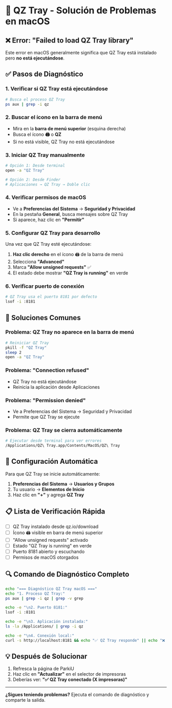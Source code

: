 # 🍎 QZ Tray - Solución de Problemas en macOS

## ❌ Error: "Failed to load QZ Tray library"

Este error en macOS generalmente significa que QZ Tray está instalado pero **no está ejecutándose**.

## ✅ Pasos de Diagnóstico

### 1. **Verificar si QZ Tray está ejecutándose**
```bash
# Busca el proceso QZ Tray
ps aux | grep -i qz
```

### 2. **Buscar el ícono en la barra de menú**
- Mira en la **barra de menú superior** (esquina derecha)
- Busca el ícono **🖨️** o **QZ**
- Si no está visible, QZ Tray no está ejecutándose

### 3. **Iniciar QZ Tray manualmente**
```bash
# Opción 1: Desde terminal
open -a "QZ Tray"

# Opción 2: Desde Finder
# Aplicaciones → QZ Tray → Doble clic
```

### 4. **Verificar permisos de macOS**
- Ve a **Preferencias del Sistema** → **Seguridad y Privacidad**
- En la pestaña **General**, busca mensajes sobre QZ Tray
- Si aparece, haz clic en **"Permitir"**

### 5. **Configurar QZ Tray para desarrollo**
Una vez que QZ Tray esté ejecutándose:

1. **Haz clic derecho** en el ícono 🖨️ de la barra de menú
2. Selecciona **"Advanced"**
3. Marca **"Allow unsigned requests"** ✅
4. El estado debe mostrar **"QZ Tray is running"** en verde

### 6. **Verificar puerto de conexión**
```bash
# QZ Tray usa el puerto 8181 por defecto
lsof -i :8181
```

## 🔧 Soluciones Comunes

### **Problema: QZ Tray no aparece en la barra de menú**
```bash
# Reiniciar QZ Tray
pkill -f "QZ Tray"
sleep 2
open -a "QZ Tray"
```

### **Problema: "Connection refused"**
- QZ Tray no está ejecutándose
- Reinicia la aplicación desde Aplicaciones

### **Problema: "Permission denied"**
- Ve a Preferencias del Sistema → Seguridad y Privacidad
- Permite que QZ Tray se ejecute

### **Problema: QZ Tray se cierra automáticamente**
```bash
# Ejecutar desde terminal para ver errores
/Applications/QZ\ Tray.app/Contents/MacOS/QZ\ Tray
```

## 🚀 Configuración Automática

Para que QZ Tray se inicie automáticamente:

1. **Preferencias del Sistema** → **Usuarios y Grupos**
2. Tu usuario → **Elementos de Inicio**
3. Haz clic en **"+"** y agrega **QZ Tray**

## 📋 Lista de Verificación Rápida

- [ ] QZ Tray instalado desde qz.io/download
- [ ] Ícono 🖨️ visible en barra de menú superior
- [ ] "Allow unsigned requests" activado
- [ ] Estado "QZ Tray is running" en verde
- [ ] Puerto 8181 abierto y escuchando
- [ ] Permisos de macOS otorgados

## 🔍 Comando de Diagnóstico Completo

```bash
echo "=== Diagnóstico QZ Tray macOS ==="
echo "1. Proceso QZ Tray:"
ps aux | grep -i qz | grep -v grep

echo -e "\n2. Puerto 8181:"
lsof -i :8181

echo -e "\n3. Aplicación instalada:"
ls -la /Applications/ | grep -i qz

echo -e "\n4. Conexión local:"
curl -s http://localhost:8181 && echo "✅ QZ Tray responde" || echo "❌ QZ Tray no responde"
```

## 💡 Después de Solucionar

1. Refresca la página de ParkiU
2. Haz clic en **"Actualizar"** en el selector de impresoras
3. Deberías ver: **"✅ QZ Tray conectado (X impresoras)"**

---

**¿Sigues teniendo problemas?** Ejecuta el comando de diagnóstico y comparte la salida.
